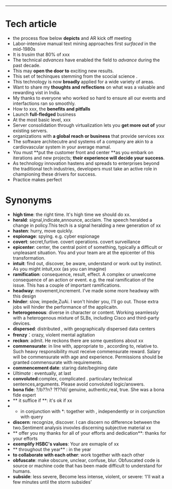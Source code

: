 ---

# Tech article
- the process flow below **depicts** and AR kick off meeting
- Labor-intensive manual text mining approaches first *surfaced* in the mid-1980s
- It is *trusim* that 80% of xxx
- The technical *advances* have enabled the field to *advance* during the past decade.
- This may **open the door to** exciting new results.
- This set of techinques stemming from the scocial science .
- This technology is now **broadly** applied for a wide variety of areas.
- Want to share my **thoughts and reflections** on what was a valuable and rewarding vist in India.
- My thanks to everyone who worked so hard to ensure all our events and interfactions ran so smoothly.
- How to xxx, the **benefits and pitfalls**
- Launch **full-fledged** business
- At the most basic level, xxx
- Server consolidation through virtualization lets you **get more out of** your existing servers.
- organizations with **a global reach or business** that provide services xxx
- The software architecutre and systems of a company are akin to a cardiovascular system in your average mamal.
- You must **put the customer front and center **as you embark on iterations and new projects; **their experience will decide your success**.
- As technology innovation hastens and spreads to enterprises beyond the traditional tech industries, developers must take an active role in championing these drivers for success.
- Practice makes perfect


# Synonyms
- **high time**: the right time. It's high time we should do xx.
- **herald**: signal,indicate,announce, acclaim. The speech heralded a change in policy.This tech is a signal heralding a new generation of xx
- **hasten**: hurry, move quickly.
- **espionage**: spying. e.g. cyber espionage
- **covert**: secret,furtive. covert operations. covert surveillance
- **epicenter**: center, the central  point of something, typically a difficult or unpleasant situation. You and your team are at the epicenter of this transformation.
- **intuit**: find out, discover, be aware, understand or work out by instinct. As you might intuit,xxx (as you can imagine)
- **ramification**: consequence, result, effect. A complex or unwelcome consequence of an action or event. e.g. the real ramification of the issue. This has a couple of important ramifications.
- **headway**: movement,increment. I've made some more headway with this design
- **hinder**:  slow, impede,ZuAi. I won't hinder you, I'll go out. Those extra jobs will hinder the performance of the applicaitn.
- **heterogeneous**: diverse in character or content. Working seamlessly with a heterogenous mixture of SLBs, including Cisco and third-party devices.
- **dispersed**: distributed , with geographically dispersed data centers
- **frenzy**：crazy, violent mental agitation
- **reckon**: admit. He reckons  there are some questions about xx
- **commensurate**: in line with, appropriate to , according to, relative to. Such heavy responsibility must receive commensurate reward. Salary will be commensurate with age and experience. Permissions should be granted commensurate with requirements.
- **commencement date**: staring date/begining date
- *Ultimate* : eventually, at last
- **convoluted**:complex, complicated . particulary technical sentences,arguments. Please avoid convoluted logic/answers.
- **bona fide**: ?/b??n? ?f??di/ genuine, authentic,real, true. She was a bona fide expert
- ** it suffice if **: it's ok if xx
- * in conjunction with *: together with ,  independently or in conjunction with query
- **discern**: recognize, discover. I can discern no difference between the two.Sentiment analysis invovles discerning subjective material xx
- ** offer you my thanks for all of your efforts and dedication**: thanks for your efforts
- **exemplify HSBC's values**: Your are exmaple of xx
- ** throughout the year** : in the year
- **to collaborate with each other**: work together with each other
- **obfuscate**: make obscure, unclear, confuse, blur. Obfuscated code is source or machine code that has been made difficult to understand for humans.
- **subside**: less severe, Become less intense, violent, or severe:
‘I'll wait a few minutes until the storm subsides’
